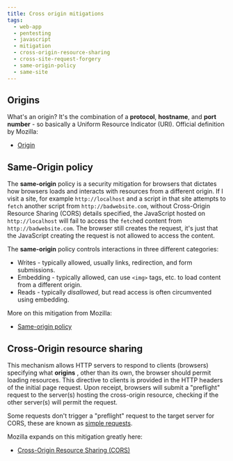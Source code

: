 ```yaml
---
title: Cross origin mitigations
tags:
  - web-app
  - pentesting
  - javascript
  - mitigation
  - cross-origin-resource-sharing
  - cross-site-request-forgery
  - same-origin-policy
  - same-site
---
```


## Origins

What's an origin? It's the combination of a **protocol**, **hostname**, and
**port number** - so basically a Uniform Resource Indicator (URI). Official
definition by Mozilla:

- [Origin](https://developer.mozilla.org/en-US/docs/Glossary/Origin)

## Same-Origin policy

The **same-origin** policy is a security mitigation for browsers that dictates
how browsers loads and interacts with resources from a different origin. If I
visit a site, for example `http://localhost` and a script in that site attempts
to `fetch` another script from `http://badwebsite.com`, without Cross-Origin
Resource Sharing (CORS) details specified, the JavaScript hosted on
`http://localhost` will fail to access the `fetch`ed content from
`http://badwebsite.com`. The browser still creates the request, it's just that
the JavaScript creating the request is not allowed to access the content.

The **same-origin** policy controls interactions in three different categories:

- Writes - typically allowed, usually links, redirection, and form submissions.
- Embedding - typically allowed, can use `<img>` tags, etc. to load content from
  a different origin.
- Reads - typically _disallowed_, but read access is often circumvented using
  embedding.

More on this mitigation from Mozilla:

- [Same-origin policy](https://developer.mozilla.org/en-US/docs/Web/Security/Same-origin_policy)

## Cross-Origin resource sharing

This mechanism allows HTTP servers to respond to clients (browsers) specifying
what **origins** , other than its own, the browser should permit loading
resources. This directive to clients is provided in the HTTP headers of the
initial page request. Upon receipt, browsers will submit a "preflight" request
to the server(s) hosting the cross-origin resource, checking if the other
server(s) will permit the request.

Some requests don't trigger a "preflight" request to the target server for CORS,
these are known as
[simple requests](https://developer.mozilla.org/en-US/docs/Web/HTTP/CORS#simple_requests).

Mozilla expands on this mitigation greatly here:

- [Cross-Origin Resource Sharing (CORS)](https://developer.mozilla.org/en-US/docs/Web/HTTP/CORS)
